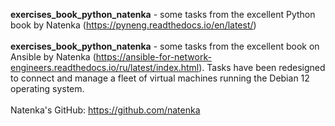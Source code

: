<b>exercises_book_python_natenka</b> - some tasks from the excellent Python book by Natenka (https://pyneng.readthedocs.io/en/latest/)
<br><br>
<b>exercises_book_python_natenka</b> - some tasks from the excellent book on Ansible by Natenka (https://ansible-for-network-engineers.readthedocs.io/ru/latest/index.html). Tasks have been redesigned to connect and manage a fleet of virtual machines running the Debian 12 operating system.
<br><br>
Natenka's GitHub: <a href="https://github.com/natenka">https://github.com/natenka</a>

